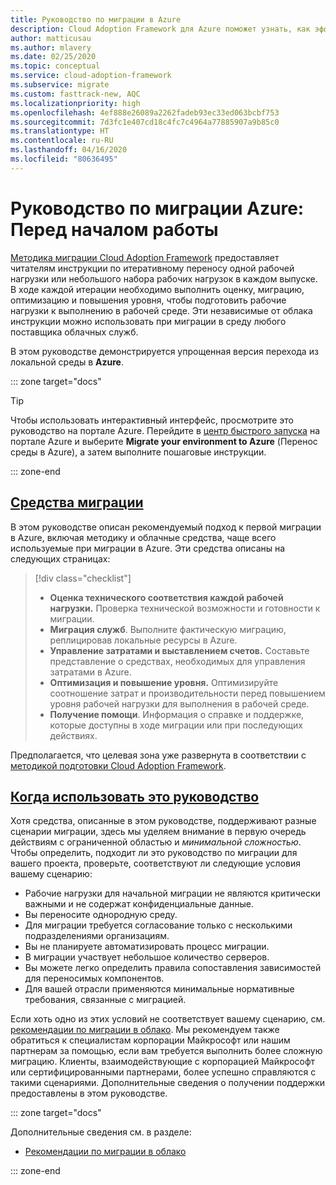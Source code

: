 ```yaml
---
title: Руководство по миграции в Azure
description: Cloud Adoption Framework для Azure поможет узнать, как эффективно перенести службы вашей организации в Azure.
author: matticusau
ms.author: mlavery
ms.date: 02/25/2020
ms.topic: conceptual
ms.service: cloud-adoption-framework
ms.subservice: migrate
ms.custom: fasttrack-new, AQC
ms.localizationpriority: high
ms.openlocfilehash: 4ef888e26089a2262fadeb93ec33ed063bcbf753
ms.sourcegitcommit: 7d3fc1e407cd18c4fc7c4964a77885907a9b85c0
ms.translationtype: HT
ms.contentlocale: ru-RU
ms.lasthandoff: 04/16/2020
ms.locfileid: "80636495"
---
```

# <a name="azure-migration-guide-before-you-start"></a>Руководство по миграции Azure: Перед началом работы

[Методика миграции Cloud Adoption Framework](../index.md) предоставляет читателям инструкции по итеративному переносу одной рабочей нагрузки или небольшого набора рабочих нагрузок в каждом выпуске. В ходе каждой итерации необходимо выполнить оценку, миграцию, оптимизацию и повышения уровня, чтобы подготовить рабочие нагрузки к выполнению в рабочей среде. Эти независимые от облака инструкции можно использовать при миграции в среду любого поставщика облачных служб.

В этом руководстве демонстрируется упрощенная версия перехода из локальной среды в **Azure**.

::: zone target="docs"

> [!TIP]
> Чтобы использовать интерактивный интерфейс, просмотрите это руководство на портале Azure. Перейдите в [центр быстрого запуска](https://portal.azure.com/?feature.quickstart=true#blade/Microsoft_Azure_Resources/QuickstartCenterBlade) на портале Azure и выберите **Migrate your environment to Azure** (Перенос среды в Azure), а затем выполните пошаговые инструкции.

::: zone-end

## <a name="migration-tools"></a>[Средства миграции](#tab/MigrationTools)

В этом руководстве описан рекомендуемый подход к первой миграции в Azure, включая методику и облачные средства, чаще всего используемые при миграции в Azure. Эти средства описаны на следующих страницах:

> [!div class="checklist"]
>
> - **Оценка технического соответствия каждой рабочей нагрузки.** Проверка технической возможности и готовности к миграции.
> - **Миграция служб**. Выполните фактическую миграцию, реплицировав локальные ресурсы в Azure.
> - **Управление затратами и выставлением счетов.** Составьте представление о средствах, необходимых для управления затратами в Azure.
> - **Оптимизация и повышение уровня.** Оптимизируйте соотношение затрат и производительности перед повышением уровня рабочей нагрузки для выполнения в рабочей среде.
> - **Получение помощи**. Информация о справке и поддержке, которые доступны в ходе миграции или при последующих действиях.

Предполагается, что целевая зона уже развернута в соответствии с [методикой подготовки Cloud Adoption Framework](../../ready/index.md).

## <a name="when-to-use-this-guide"></a>[Когда использовать это руководство](#tab/WhenToUseThisGuide)

Хотя средства, описанные в этом руководстве, поддерживают разные сценарии миграции, здесь мы уделяем внимание в первую очередь действиям с ограниченной областью и _минимальной сложностью_. Чтобы определить, подходит ли это руководство по миграции для вашего проекта, проверьте, соответствуют ли следующие условия вашему сценарию:

- Рабочие нагрузки для начальной миграции не являются критически важными и не содержат конфиденциальные данные.
- Вы переносите однородную среду.
- Для миграции требуется согласование только с несколькими подразделениями организациям.
- Вы не планируете автоматизировать процесс миграции.
- В миграции участвует небольшое количество серверов.
- Вы можете легко определить правила сопоставления зависимостей для переносимых компонентов.
- Для вашей отрасли применяются минимальные нормативные требования, связанные с миграцией.

Если хоть одно из этих условий не соответствует вашему сценарию, см. [рекомендации по миграции в облако](../azure-best-practices/index.md). Мы рекомендуем также обратиться к специалистам корпорации Майкрософт или нашим партнерам за помощью, если вам требуется выполнить более сложную миграцию. Клиенты, взаимодействующие с корпорацией Майкрософт или сертифицированными партнерами, более успешно справляются с такими сценариями. Дополнительные сведения о получении поддержки предоставлены в этом руководстве.

<!-- markdownlint-enable MD033 -->

::: zone target="docs"

Дополнительные сведения см. в разделе:

- [Рекомендации по миграции в облако](../azure-best-practices/index.md)

::: zone-end
